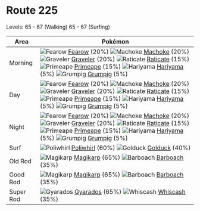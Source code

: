 # Route 225
Levels: 65 - 67 (Walking) 65 - 67 (Surfing)

Area       | Pokémon
---        | ---
Morning    | ![][022]  [Fearow] (20%) ![][067]  [Machoke] (20%) ![][075]  [Graveler] (20%)  ![][020]  [Raticate] (15%) ![][057]  [Primeape] (15%) ![][297]  [Hariyama] (5%)  ![][326]  [Grumpig] (5%)
Day        | ![][022]  [Fearow] (20%) ![][067]  [Machoke] (20%) ![][075]  [Graveler] (20%)  ![][020]  [Raticate] (15%) ![][057]  [Primeape] (15%) ![][297]  [Hariyama] (5%)  ![][326]  [Grumpig] (5%)
Night      | ![][022]  [Fearow] (20%) ![][067]  [Machoke] (20%) ![][075]  [Graveler] (20%)  ![][020]  [Raticate] (15%) ![][057]  [Primeape] (15%) ![][297]  [Hariyama] (5%)  ![][326]  [Grumpig] (5%)
Surf       | ![][061]  [Poliwhirl] (60%) ![][055]  [Golduck] (40%)
Old Rod    | ![][129]  [Magikarp] (65%) ![][339]  [Barboach] (35%)
Good Rod   | ![][129]  [Magikarp] (65%) ![][339]  [Barboach] (35%)
Super Rod  | ![][130]  [Gyarados] (65%) ![][340]  [Whiscash] (35%)


[020]: https://raw.githubusercontent.com/PokeAPI/sprites/master/sprites/pokemon/20.png "Raticate"
[022]: https://raw.githubusercontent.com/PokeAPI/sprites/master/sprites/pokemon/22.png "Fearow"
[055]: https://raw.githubusercontent.com/PokeAPI/sprites/master/sprites/pokemon/55.png "Golduck"
[057]: https://raw.githubusercontent.com/PokeAPI/sprites/master/sprites/pokemon/57.png "Primeape"
[061]: https://raw.githubusercontent.com/PokeAPI/sprites/master/sprites/pokemon/61.png "Poliwhirl"
[067]: https://raw.githubusercontent.com/PokeAPI/sprites/master/sprites/pokemon/67.png "Machoke"
[075]: https://raw.githubusercontent.com/PokeAPI/sprites/master/sprites/pokemon/75.png "Graveler"
[129]: https://raw.githubusercontent.com/PokeAPI/sprites/master/sprites/pokemon/129.png "Magikarp"
[130]: https://raw.githubusercontent.com/PokeAPI/sprites/master/sprites/pokemon/130.png "Gyarados"
[297]: https://raw.githubusercontent.com/PokeAPI/sprites/master/sprites/pokemon/297.png "Hariyama"
[326]: https://raw.githubusercontent.com/PokeAPI/sprites/master/sprites/pokemon/326.png "Grumpig"
[339]: https://raw.githubusercontent.com/PokeAPI/sprites/master/sprites/pokemon/339.png "Barboach"
[340]: https://raw.githubusercontent.com/PokeAPI/sprites/master/sprites/pokemon/340.png "Whiscash"
[Raticate]: /pokemon_changes/020.md
[Fearow]: /pokemon_changes/022.md
[Golduck]: /pokemon_changes/055.md
[Primeape]: /pokemon_changes/057.md
[Poliwhirl]: /pokemon_changes/061.md
[Machoke]: /pokemon_changes/067.md
[Graveler]: /pokemon_changes/075.md
[Magikarp]: /pokemon_changes/129.md
[Gyarados]: /pokemon_changes/130.md
[Hariyama]: /pokemon_changes/297.md
[Grumpig]: /pokemon_changes/326.md
[Barboach]: /pokemon_changes/339.md
[Whiscash]: /pokemon_changes/340.md
